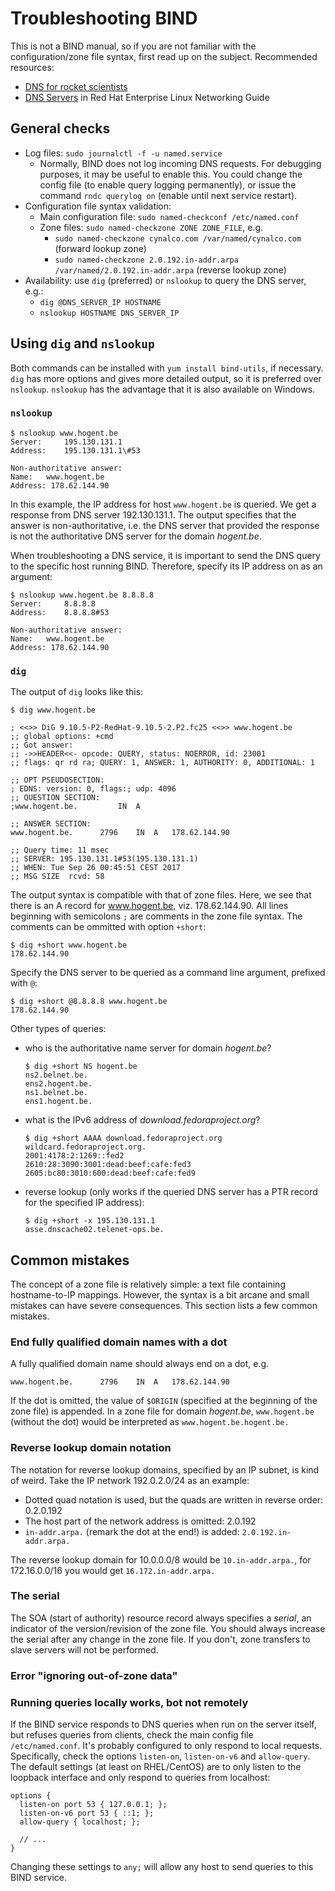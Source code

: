 # Troubleshooting BIND

This is not a BIND manual, so if you are not familiar with the configuration/zone file syntax, first read up on the subject. Recommended resources:

- [DNS for rocket scientists](http://www.zytrax.com/books/dns/)
- [DNS Servers](https://access.redhat.com/documentation/en-us/red_hat_enterprise_linux/7/html/networking_guide/ch-dns_servers) in Red Hat Enterprise Linux Networking Guide

## General checks

- Log files: `sudo journalctl -f -u named.service`
    - Normally, BIND does not log incoming DNS requests. For debugging purposes, it may be useful to enable this. You could change the config file (to enable query logging permanently), or issue the command `rndc querylog on` (enable until next service restart).
- Configuration file syntax validation:
    - Main configuration file: `sudo named-checkconf /etc/named.conf`
    - Zone files: `sudo named-checkzone ZONE ZONE_FILE`, e.g.
        - `sudo named-checkzone cynalco.com /var/named/cynalco.com` (forward lookup zone)
        - `sudo named-checkzone 2.0.192.in-addr.arpa /var/named/2.0.192.in-addr.arpa` (reverse lookup zone)
- Availability: use `dig` (preferred) or `nslookup` to query the DNS server, e.g.:
    - `dig @DNS_SERVER_IP HOSTNAME`
    - `nslookup HOSTNAME DNS_SERVER_IP`

## Using `dig` and `nslookup`

Both commands can be installed with `yum install bind-utils`, if necessary. `dig` has more options and gives more detailed output, so it is preferred over `nslookup`. `nslookup` has the advantage that it is also available on Windows.

### `nslookup`

```console
$ nslookup www.hogent.be
Server:		195.130.131.1
Address:	195.130.131.1\#53

Non-authoritative answer:
Name:	www.hogent.be
Address: 178.62.144.90
```

In this example, the IP address for host `www.hogent.be` is queried. We get a response from DNS server 192.130.131.1. The output specifies that the answer is non-authoritative, i.e. the DNS server that provided the response is not the authoritative DNS server for the domain *hogent.be*.

When troubleshooting a DNS service, it is important to send the DNS query to the specific host running BIND. Therefore, specify its IP address on as an argument:

```console
$ nslookup www.hogent.be 8.8.8.8
Server:		8.8.8.8
Address:	8.8.8.8#53

Non-authoritative answer:
Name:	www.hogent.be
Address: 178.62.144.90
```

### `dig`

The output of `dig` looks like this:

```console
$ dig www.hogent.be

; <<>> DiG 9.10.5-P2-RedHat-9.10.5-2.P2.fc25 <<>> www.hogent.be
;; global options: +cmd
;; Got answer:
;; ->>HEADER<<- opcode: QUERY, status: NOERROR, id: 23001
;; flags: qr rd ra; QUERY: 1, ANSWER: 1, AUTHORITY: 0, ADDITIONAL: 1

;; OPT PSEUDOSECTION:
; EDNS: version: 0, flags:; udp: 4096
;; QUESTION SECTION:
;www.hogent.be.			IN	A

;; ANSWER SECTION:
www.hogent.be.		2796	IN	A	178.62.144.90

;; Query time: 11 msec
;; SERVER: 195.130.131.1#53(195.130.131.1)
;; WHEN: Tue Sep 26 00:45:51 CEST 2017
;; MSG SIZE  rcvd: 58
```

The output syntax is compatible with that of zone files. Here, we see that there is an A record for www.hogent.be, viz. 178.62.144.90. All lines beginning with semicolons `;` are comments in the zone file syntax. The comments can be ommitted with option `+short`:

```console
$ dig +short www.hogent.be
178.62.144.90
```

Specify the DNS server to be queried as a command line argument, prefixed with `@`:

```console
$ dig +short @8.8.8.8 www.hogent.be
178.62.144.90
```

Other types of queries:

- who is the authoritative name server for domain *hogent.be*?

    ```console
    $ dig +short NS hogent.be
    ns2.belnet.be.
    ens2.hogent.be.
    ns1.belnet.be.
    ens1.hogent.be.
    ```

- what is the IPv6 address of *download.fedoraproject.org*?

    ```console
    $ dig +short AAAA download.fedoraproject.org
    wildcard.fedoraproject.org.
    2001:4178:2:1269::fed2
    2610:28:3090:3001:dead:beef:cafe:fed3
    2605:bc80:3010:600:dead:beef:cafe:fed9
    ```

- reverse lookup (only works if the queried DNS server has a PTR record for the specified IP address):

    ```console
    $ dig +short -x 195.130.131.1
    asse.dnscache02.telenet-ops.be.
    ```

## Common mistakes

The concept of a zone file is relatively simple: a text file containing hostname-to-IP mappings. However, the syntax is a bit arcane and small mistakes can have severe consequences. This section lists a few common mistakes.

### End fully qualified domain names with a dot

A fully qualified domain name should always end on a dot, e.g.

```
www.hogent.be.		2796	IN	A	178.62.144.90
```

If the dot is omitted, the value of `$ORIGIN` (specified at the beginning of the zone file) is appended. In a zone file for domain *hogent.be*, `www.hogent.be` (without the dot) would be interpreted as `www.hogent.be.hogent.be.`

### Reverse lookup domain notation

The notation for reverse lookup domains, specified by an IP subnet, is kind of weird. Take the IP network 192.0.2.0/24 as an example:

- Dotted quad notation is used, but the quads are written in reverse order: 0.2.0.192
- The host part of the network address is omitted: 2.0.192
- `in-addr.arpa.` (remark the dot at the end!) is added: `2.0.192.in-addr.arpa.`

The reverse lookup domain for 10.0.0.0/8 would be `10.in-addr.arpa.`, for 172.16.0.0/16 you would get `16.172.in-addr.arpa.`

### The serial

The SOA (start of authority) resource record always specifies a *serial*, an indicator of the version/revision of the zone file. You should always increase the serial after any change in the zone file. If you don't, zone transfers to slave servers will not be performed.

### Error "ignoring out-of-zone data"

### Running queries locally works, bot not remotely

If the BIND service responds to DNS queries when run on the server itself, but refuses queries from clients, check the main config file `/etc/named.conf`. It's probably configured to only respond to local requests. Specifically, check the options `listen-on`, `listen-on-v6` and `allow-query`. The default settings (at least on RHEL/CentOS) are to only listen to the loopback interface and only respond to queries from localhost:


```
options {
  listen-on port 53 { 127.0.0.1; };
  listen-on-v6 port 53 { ::1; };
  allow-query { localhost; };

  // ...
}
```

Changing these settings to `any;` will allow any host to send queries to this BIND service.
